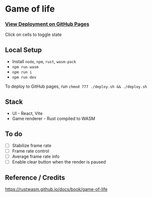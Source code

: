 # Game of life
### [View Deployment on GitHub Pages](https://arpitjp.github.io/wasm-game-of-life/)
Click on cells to toggle state
## Local Setup
- Install `node`, `npm`, `rust`, `wasm-pack`
- `npm run wasm`
- `npm run i`
- `npm run dev`

To deploy to GitHub pages, run
`chmod 777 ./deploy.sh && ./deploy.sh`
## Stack
- UI - React, Vite
- Game renderer - Rust compiled to WASM

## To do
- [ ] Stabilize frame rate
- [ ] Frame rate control
- [ ] Average frame rate info
- [ ] Enable clear button when the render is paused

## Reference / Credits
https://rustwasm.github.io/docs/book/game-of-life
